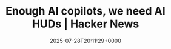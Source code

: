 ---
title: Enough AI copilots, we need AI HUDs | Hacker News
slug: 20250728T201129
date: 2025-07-28T20:11:29+0000
params:
  url: https://news.ycombinator.com/item?id=44705445
tags:
- ai
- ui
- ux
- to-read
---